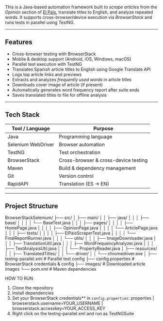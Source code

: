 This is a Java-based automation framework built to *scrape articles* from the *Opinión* section of [El País](https://elpais.com/), translate titles to English, and analyze repeated words. It supports cross-browser/device execution via *BrowserStack* and runs tests in parallel using *TestNG*.

---

## Features

- Cross-browser testing with BrowserStack
- Mobile & desktop support (Android, iOS, Windows, macOS)
- Parallel test execution with TestNG
- Translates Spanish article titles to English using Google Translate API
- Logs top article links and previews
- Extracts and analyzes *frequently used words* in article titles
- Downloads cover image of article (if present)
- Automatically generates word frequency report after suite ends
- Saves translated titles to file for offline analysis

---

##  Tech Stack

| Tool / Language        | Purpose                              |
|------------------------|--------------------------------------|
| Java                   | Programming language                 |
| Selenium WebDriver     | Browser automation                   |
| TestNG                 | Test orchestration                   |
| BrowserStack           | Cross-browser & cross-device testing |
| Maven                  | Build & dependency management        |
| Git                    | Version control                      |
| RapidAPI               | Translation (ES → EN)                |

---

## Project Structure
BrowserStackSelenium/
├── src/
│ ├── main/
│ │ ├── java/
│ │ │ ├── base/
│ │ │ │ └── BaseTest.java
│ │ │ ├── pages/
│ │ │ │ ├── HomePage.java
│ │ │ │ ├── OpinionPage.java
│ │ │ │ └── ArticlePage.java
│ │ │ ├── tests/
│ │ │ │ ├── ElPaisScraperTest.java
│ │ │ │ └── FinalReportRunner.java
│ │ │ └── utils/
│ │ │ ├── ImageDownloader.java
│ │ │ ├── TranslationUtil.java
│ │ │ ├── WordFrequencyAnalyzer.java
│ │ │ ├── TextAnalysisUtil.java
│ │ │ └── PropertyReader.java
│ ├── resources/
│ │ ├── TranslatedTitles/
│ │ └── driver/
│ │ └── chromedriver.exe
│
├── testng-parallel.xml # Parallel test config
├── config.properties # BrowserStack credentials & config
├── images/ # Downloaded article images
└── pom.xml # Maven dependencies

HOW TO RUN
1. Clone the repository
2. Install dependencies  
3. Set your BrowserStack credentials** in `config.properties`:
properties | browserstack.username=YOUR_USERNAME | browserstack.accesskey=YOUR_ACCESS_KEY
4. Right click on the testng-parallel.xml and run as TestNGSuite



